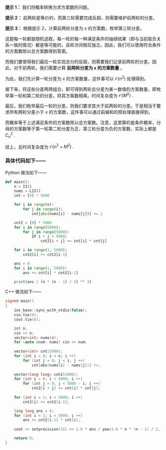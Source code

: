 **提示 1：** 我们将概率转换为求方案数的问题。

**提示 2：** 前两轮是等价的，而第三轮需要完成反超，则需要维护前两轮的分差。

**提示 3：** 根据提示 2，计算前两轮分差为 $x$ 的方案数，枚举第三轮分差。

这题每一轮都是随机选取，每一轮的每一种满足条件的抽球结果（即与当前胜负关系一致的情况）都是等可能的，且轮次间相互独立。因此，我们可以使用符合条件的方案数除以总方案数得到答案。

而我们要使得我们最后一轮实现总分的反超，则需要我们记录前两轮的分差。因此，对于前两轮，我们需要计算 **前两轮分差为 $x$ 的方案数量** 。

为此，我们先计算一轮分差为 $x$ 的方案数量，这件事可以 $\mathcal{O}(n^2)$ 处理得到。

接下来，将这些分差两两组合，即可得到两轮总分差为某一数值的方案数量，即枚举第一轮和第二轮的分差，将其方案数相乘。时间复杂度为 $\mathcal{O}(M^2)$ .

最后，我们枚举最后一轮的分差，则我们要求其大于前两轮的分差。于是相当于要求所有两轮分差小于 $x$ 的方案数，这件事可以通过前缀和的预处理直接得到。

而概率等于上述满足条件的方案数除以总方案数。注意，这里算的是条件概率，分母的方案数等于第一轮第二轮分差为正，第三轮分差为负的方案数，实际上都是 $C_n^2$ .

综上，总时间复杂度为 $\mathcal{O}(n^2+M^2)$ .

### 具体代码如下——

Python 做法如下——

```Python []
def main():
    n = II()
    nums = LII()
    cnt = [0] * 5000

    for i in range(n):
        for j in range(i):
            cnt[abs(nums[i] - nums[j])] += 1

    cnt2 = [0] * 5000
    for i in range(5000):
        for j in range(5000):
            if i + j < 5000:
                cnt2[i + j] += cnt[i] * cnt[j]

    for i in range(1, 5000):
        cnt2[i] += cnt2[i-1]

    ans = 0
    for i in range(1, 5000):
        ans += cnt[i] * cnt2[i-1]

    print(ans / (n * (n - 1) / 2) ** 3)
```

C++ 做法如下——

```cpp []
signed main()
{
    ios_base::sync_with_stdio(false);
    cin.tie(0);
    cout.tie(0);

    int n;
    cin >> n;
    vector<int> nums(n);
    for (auto &num: nums) cin >> num;
    
    vector<int> cnt(5000);
    for (int i = 0; i < n; i ++)
        for (int j = 0; j < i; j ++)
            cnt[abs(nums[i] - nums[j])] ++;
    
    vector<long long> cnt2(5000);
    for (int i = 0; i < 5000; i ++)
        for (int j = 0; j < 5000 - i; j ++)
            cnt2[i + j] += cnt[i] * cnt[j];
    
    for (int i = 1; i < 5000; i ++)
        cnt2[i] += cnt2[i-1];

    long long ans = 0;
    for (int i = 1; i < 5000; i ++)
        ans += cnt2[i-1] * cnt[i];
    
    cout << setprecision(15) << 1.0 * ans / pow(1.0 * n * (n - 1) / 2, 3);

    return 0;
}
```
